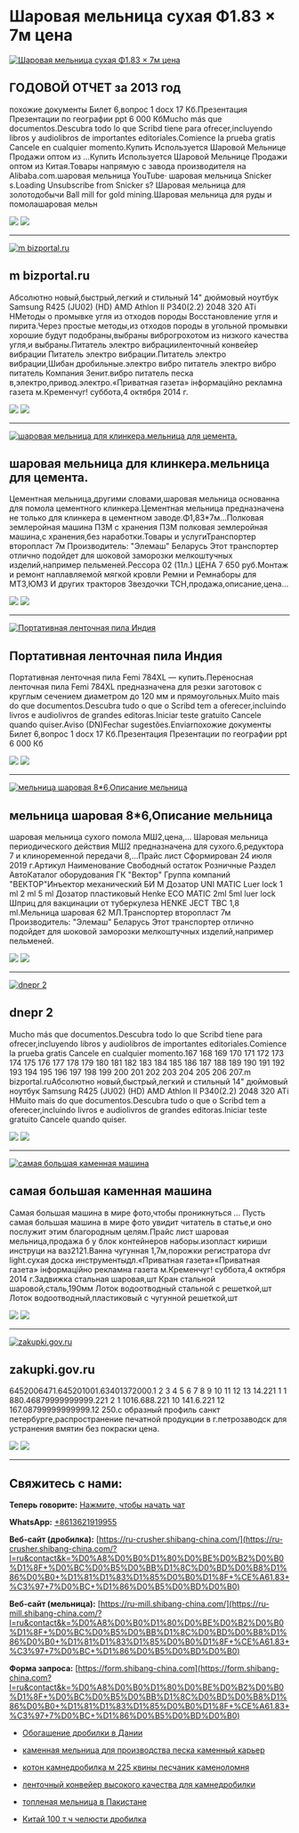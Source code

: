 # Шаровая мельница сухая Φ1.83 × 7м цена

<a href="https://swt.shibang-china.com/?l=ru&img&k=%D0%A8%D0%B0%D1%80%D0%BE%D0%B2%D0%B0%D1%8F+%D0%BC%D0%B5%D0%BB%D1%8C%D0%BD%D0%B8%D1%86%D0%B0+%D1%81%D1%83%D1%85%D0%B0%D1%8F+%CE%A61.83+%C3%97+7%D0%BC+%D1%86%D0%B5%D0%BD%D0%B0" target="_blank">![Шаровая мельница сухая Φ1.83 × 7м цена](http://static.shibang-china.com/all-800x300/1495.jpg)</a>

## ГОДОВОЙ ОТЧЕТ за 2013 год
похожие документы Билет 6,вопрос 1 docx 17 Кб.Презентация Презентации по географии ppt 6 000 КбMucho m&#225;s que documentos.Descubra todo lo que Scribd tiene para ofrecer,incluyendo libros y audiolibros de importantes editoriales.Comience la prueba gratis Cancele en cualquier momento.Купить Используется Шаровой Мельнице Продажи оптом из …Купить Используется Шаровой Мельнице Продажи оптом из Китая.Товары напрямую с завода производителя на Alibaba.com.шаровая мельница YouTube&#183; шаровая мельница Snicker s.Loading Unsubscribe from Snicker s? Шаровая мельница для золотодобычи Ball mill for gold mining.Шаровая мельница для руды и помолашаровая мельн


<a href="https://whatsapp.shibangsoft.com/WhatsApp.php" target="_blank" title="WhatsApp">![](http://static.shibang-china.com/icon/whatsapp.png)</a> <a href="https://swt.shibang-china.com/?l=ru&icon&k=%D0%A8%D0%B0%D1%80%D0%BE%D0%B2%D0%B0%D1%8F+%D0%BC%D0%B5%D0%BB%D1%8C%D0%BD%D0%B8%D1%86%D0%B0+%D1%81%D1%83%D1%85%D0%B0%D1%8F+%CE%A61.83+%C3%97+7%D0%BC+%D1%86%D0%B5%D0%BD%D0%B0" target="_blank">![](http://static.shibang-china.com/icon/chat-ru.png)</a>

---

<a href="https://swt.shibang-china.com/?l=ru&img&k=%D0%A8%D0%B0%D1%80%D0%BE%D0%B2%D0%B0%D1%8F+%D0%BC%D0%B5%D0%BB%D1%8C%D0%BD%D0%B8%D1%86%D0%B0+%D1%81%D1%83%D1%85%D0%B0%D1%8F+%CE%A61.83+%C3%97+7%D0%BC+%D1%86%D0%B5%D0%BD%D0%B0" target="_blank">![m bizportal.ru](http://static.shibang-china.com/all-800x300/730.jpg)</a>

## m bizportal.ru
Абсолютно новый,быстрый,легкий и стильный 14&quot; дюймовый ноутбук Samsung R425 (JU02) (HD) AMD Athlon II P340(2.2) 2048 320 ATi HМетоды о промывке угля из отходов породы Восстановление угля и пирита.Через простые методы,из отходов породы в угольной промывки хорошие будут подобраны,выбраны виброгрохотом из низкого качества угля,и выбраны.Питатель электро вибрацииленточный конвейер вибрации Питатель электро вибрации.Питатель электро вибрации,Шибан дробильные.электро вибро питатель электро вибро питатель Компания Зенит.вибро питатель песка в,электро,привод.электро.&#171;Приватная газета&#187; інформаційно рекламна газета м.Кременчуг! суббота,4 октября 2014 г.


<a href="https://whatsapp.shibangsoft.com/WhatsApp.php" target="_blank" title="WhatsApp">![](http://static.shibang-china.com/icon/whatsapp.png)</a> <a href="https://swt.shibang-china.com/?l=ru&icon&k=%D0%A8%D0%B0%D1%80%D0%BE%D0%B2%D0%B0%D1%8F+%D0%BC%D0%B5%D0%BB%D1%8C%D0%BD%D0%B8%D1%86%D0%B0+%D1%81%D1%83%D1%85%D0%B0%D1%8F+%CE%A61.83+%C3%97+7%D0%BC+%D1%86%D0%B5%D0%BD%D0%B0" target="_blank">![](http://static.shibang-china.com/icon/chat-ru.png)</a>

---

<a href="https://swt.shibang-china.com/?l=ru&img&k=%D0%A8%D0%B0%D1%80%D0%BE%D0%B2%D0%B0%D1%8F+%D0%BC%D0%B5%D0%BB%D1%8C%D0%BD%D0%B8%D1%86%D0%B0+%D1%81%D1%83%D1%85%D0%B0%D1%8F+%CE%A61.83+%C3%97+7%D0%BC+%D1%86%D0%B5%D0%BD%D0%B0" target="_blank">![шаровая мельница для клинкера.мельница для цемента.](http://static.shibang-china.com/all-800x300/777.jpg)</a>

## шаровая мельница для клинкера.мельница для цемента.
Цементная мельница,другими словами,шаровая мельница основанна для помола цементного клинкера.Цементная мельница предназначена не только для клинкера в цементном заводе.Φ1,83*7м…Полковая землеройная машина ПЗМ с хранения ПЗМ полковая землеройная машина,с хранения,без наработки.Товары и услугиТранспортер второпласт 7м Производитель: &quot;Элемаш&quot; Беларусь Этот транспортер отлично подойдет для шоковой заморозки мелкоштучных изделий,например пельменей.Рессора 02 (11л.) ЦЕНА 7 650 руб.Монтаж и ремонт наплавляемой мягкой кровли Ремни и Ремнаборы для МТЗ,ЮМЗ И других тракторов Звездочки ТСН,продажа,описание,цена…


<a href="https://whatsapp.shibangsoft.com/WhatsApp.php" target="_blank" title="WhatsApp">![](http://static.shibang-china.com/icon/whatsapp.png)</a> <a href="https://swt.shibang-china.com/?l=ru&icon&k=%D0%A8%D0%B0%D1%80%D0%BE%D0%B2%D0%B0%D1%8F+%D0%BC%D0%B5%D0%BB%D1%8C%D0%BD%D0%B8%D1%86%D0%B0+%D1%81%D1%83%D1%85%D0%B0%D1%8F+%CE%A61.83+%C3%97+7%D0%BC+%D1%86%D0%B5%D0%BD%D0%B0" target="_blank">![](http://static.shibang-china.com/icon/chat-ru.png)</a>

---

<a href="https://swt.shibang-china.com/?l=ru&img&k=%D0%A8%D0%B0%D1%80%D0%BE%D0%B2%D0%B0%D1%8F+%D0%BC%D0%B5%D0%BB%D1%8C%D0%BD%D0%B8%D1%86%D0%B0+%D1%81%D1%83%D1%85%D0%B0%D1%8F+%CE%A61.83+%C3%97+7%D0%BC+%D1%86%D0%B5%D0%BD%D0%B0" target="_blank">![Портативная ленточная пила Индия](http://static.shibang-china.com/all-800x300/283.jpg)</a>

## Портативная ленточная пила Индия
Портативная ленточная пила Femi 784XL — купить.Переносная ленточная пила Femi 784XL предназначена для резки заготовок с круглым сечением диаметром до 120 мм и прямоугольных.Muito mais do que documentos.Descubra tudo o que o Scribd tem a oferecer,incluindo livros e audiolivros de grandes editoras.Iniciar teste gratuito Cancele quando quiser.Aviso (DN)Fechar sugest&#245;es.Enviarпохожие документы Билет 6,вопрос 1 docx 17 Кб.Презентация Презентации по географии ppt 6 000 Кб


<a href="https://whatsapp.shibangsoft.com/WhatsApp.php" target="_blank" title="WhatsApp">![](http://static.shibang-china.com/icon/whatsapp.png)</a> <a href="https://swt.shibang-china.com/?l=ru&icon&k=%D0%A8%D0%B0%D1%80%D0%BE%D0%B2%D0%B0%D1%8F+%D0%BC%D0%B5%D0%BB%D1%8C%D0%BD%D0%B8%D1%86%D0%B0+%D1%81%D1%83%D1%85%D0%B0%D1%8F+%CE%A61.83+%C3%97+7%D0%BC+%D1%86%D0%B5%D0%BD%D0%B0" target="_blank">![](http://static.shibang-china.com/icon/chat-ru.png)</a>

---

<a href="https://swt.shibang-china.com/?l=ru&img&k=%D0%A8%D0%B0%D1%80%D0%BE%D0%B2%D0%B0%D1%8F+%D0%BC%D0%B5%D0%BB%D1%8C%D0%BD%D0%B8%D1%86%D0%B0+%D1%81%D1%83%D1%85%D0%B0%D1%8F+%CE%A61.83+%C3%97+7%D0%BC+%D1%86%D0%B5%D0%BD%D0%B0" target="_blank">![мельница шаровая 8*6,Описание мельница](http://static.shibang-china.com/all-800x300/295.jpg)</a>

## мельница шаровая 8*6,Описание мельница
шаровая мельница сухого помола МШ2,цена,… Шаровая мельница периодического действия МШ2 предназначена для сухого.6,редуктора 7 и клиноременной передачи 8,…Прайс лист Сформирован 24 июля 2019 г.Артикул Наименование Свободный остаток Розничные Раздел АвтоКаталог оборудования ГК &quot;Вектор&quot; Группа компаний &quot;ВЕКТОР&quot;Инъектор механический БИ М Дозатор UNI MATIC Luer lock 1 ml 2 ml 5 ml Дозатор пластиковый Henke ECO MATIC 2ml 5ml luer lock Шприц для вакцинации от туберкулеза HENKE JECT TBC 1,8 ml.Мельница шаровая 62 МЛ.Транспортер второпласт 7м Производитель: &quot;Элемаш&quot; Беларусь Этот транспортер отлично подойдет для шоковой заморозки мелкоштучных изделий,например пельменей.


<a href="https://whatsapp.shibangsoft.com/WhatsApp.php" target="_blank" title="WhatsApp">![](http://static.shibang-china.com/icon/whatsapp.png)</a> <a href="https://swt.shibang-china.com/?l=ru&icon&k=%D0%A8%D0%B0%D1%80%D0%BE%D0%B2%D0%B0%D1%8F+%D0%BC%D0%B5%D0%BB%D1%8C%D0%BD%D0%B8%D1%86%D0%B0+%D1%81%D1%83%D1%85%D0%B0%D1%8F+%CE%A61.83+%C3%97+7%D0%BC+%D1%86%D0%B5%D0%BD%D0%B0" target="_blank">![](http://static.shibang-china.com/icon/chat-ru.png)</a>

---

<a href="https://swt.shibang-china.com/?l=ru&img&k=%D0%A8%D0%B0%D1%80%D0%BE%D0%B2%D0%B0%D1%8F+%D0%BC%D0%B5%D0%BB%D1%8C%D0%BD%D0%B8%D1%86%D0%B0+%D1%81%D1%83%D1%85%D0%B0%D1%8F+%CE%A61.83+%C3%97+7%D0%BC+%D1%86%D0%B5%D0%BD%D0%B0" target="_blank">![dnepr 2](http://static.shibang-china.com/all-800x300/886.jpg)</a>

## dnepr 2
Mucho m&#225;s que documentos.Descubra todo lo que Scribd tiene para ofrecer,incluyendo libros y audiolibros de importantes editoriales.Comience la prueba gratis Cancele en cualquier momento.167 168 169 170 171 172 173 174 175 176 177 178 179 180 181 182 183 184 185 186 187 188 189 190 191 192 193 194 195 196 197 198 199 200 201 202 203 204 205 206 207.m bizportal.ruАбсолютно новый,быстрый,легкий и стильный 14&quot; дюймовый ноутбук Samsung R425 (JU02) (HD) AMD Athlon II P340(2.2) 2048 320 ATi HMuito mais do que documentos.Descubra tudo o que o Scribd tem a oferecer,incluindo livros e audiolivros de grandes editoras.Iniciar teste gratuito Cancele quando quiser.


<a href="https://whatsapp.shibangsoft.com/WhatsApp.php" target="_blank" title="WhatsApp">![](http://static.shibang-china.com/icon/whatsapp.png)</a> <a href="https://swt.shibang-china.com/?l=ru&icon&k=%D0%A8%D0%B0%D1%80%D0%BE%D0%B2%D0%B0%D1%8F+%D0%BC%D0%B5%D0%BB%D1%8C%D0%BD%D0%B8%D1%86%D0%B0+%D1%81%D1%83%D1%85%D0%B0%D1%8F+%CE%A61.83+%C3%97+7%D0%BC+%D1%86%D0%B5%D0%BD%D0%B0" target="_blank">![](http://static.shibang-china.com/icon/chat-ru.png)</a>

---

<a href="https://swt.shibang-china.com/?l=ru&img&k=%D0%A8%D0%B0%D1%80%D0%BE%D0%B2%D0%B0%D1%8F+%D0%BC%D0%B5%D0%BB%D1%8C%D0%BD%D0%B8%D1%86%D0%B0+%D1%81%D1%83%D1%85%D0%B0%D1%8F+%CE%A61.83+%C3%97+7%D0%BC+%D1%86%D0%B5%D0%BD%D0%B0" target="_blank">![самая большая каменная машина](http://static.shibang-china.com/all-800x300/1443.jpg)</a>

## самая большая каменная машина
Самая большая машина в мире фото,чтобы проникнуться … Пусть самая большая машина в мире фото увидит читатель в статье,и оно послужит этим благородным целям.Прайс лист шаровая мельница,продажа б у блок контейнеров наборы.изопласт кириши инструци на ваз2121.Ванна чугунная 1,7м,порожки регистратора dvr light.сухая доска инструментыдл.&#171;Приватная газета&#187;&#171;Приватная газета&#187; інформаційно рекламна газета м.Кременчуг! суббота,4 октября 2014 г.Задвижка стальная шаровая,шт Кран стальной шаровой,сталь,190мм Лоток водоотводный стальной с решеткой,шт Лоток водоотводный,пластиковый с чугунной решеткой,шт


<a href="https://whatsapp.shibangsoft.com/WhatsApp.php" target="_blank" title="WhatsApp">![](http://static.shibang-china.com/icon/whatsapp.png)</a> <a href="https://swt.shibang-china.com/?l=ru&icon&k=%D0%A8%D0%B0%D1%80%D0%BE%D0%B2%D0%B0%D1%8F+%D0%BC%D0%B5%D0%BB%D1%8C%D0%BD%D0%B8%D1%86%D0%B0+%D1%81%D1%83%D1%85%D0%B0%D1%8F+%CE%A61.83+%C3%97+7%D0%BC+%D1%86%D0%B5%D0%BD%D0%B0" target="_blank">![](http://static.shibang-china.com/icon/chat-ru.png)</a>

---

<a href="https://swt.shibang-china.com/?l=ru&img&k=%D0%A8%D0%B0%D1%80%D0%BE%D0%B2%D0%B0%D1%8F+%D0%BC%D0%B5%D0%BB%D1%8C%D0%BD%D0%B8%D1%86%D0%B0+%D1%81%D1%83%D1%85%D0%B0%D1%8F+%CE%A61.83+%C3%97+7%D0%BC+%D1%86%D0%B5%D0%BD%D0%B0" target="_blank">![zakupki.gov.ru](http://static.shibang-china.com/all-800x300/1476.jpg)</a>

## zakupki.gov.ru
6452006471.645201001.63401372000.1 2 3 4 5 6 7 8 9 10 11 12 13 14.221 1 1 880.46879999999999.221 2 1 1016.688.221 10 141.6.221 12 167.08799999999999.12 250.c образный профиль санкт петербурге,распространение печатной продукции в г.петрозаводск для устранения вмятин без покраски цена.

<a href="https://whatsapp.shibangsoft.com/WhatsApp.php" target="_blank" title="WhatsApp">![](http://static.shibang-china.com/icon/whatsapp.png)</a> <a href="https://swt.shibang-china.com/?l=ru&icon&k=%D0%A8%D0%B0%D1%80%D0%BE%D0%B2%D0%B0%D1%8F+%D0%BC%D0%B5%D0%BB%D1%8C%D0%BD%D0%B8%D1%86%D0%B0+%D1%81%D1%83%D1%85%D0%B0%D1%8F+%CE%A61.83+%C3%97+7%D0%BC+%D1%86%D0%B5%D0%BD%D0%B0" target="_blank">![](http://static.shibang-china.com/icon/chat-ru.png)</a>

---
## Свяжитесь с нами:

**Теперь говорите:** [Нажмите, чтобы начать чат](https://swt.shibang-china.com?l=ru&contact&k=%D0%A8%D0%B0%D1%80%D0%BE%D0%B2%D0%B0%D1%8F+%D0%BC%D0%B5%D0%BB%D1%8C%D0%BD%D0%B8%D1%86%D0%B0+%D1%81%D1%83%D1%85%D0%B0%D1%8F+%CE%A61.83+%C3%97+7%D0%BC+%D1%86%D0%B5%D0%BD%D0%B0)

**WhatsApp:**  [+8613621919955](https://whatsapp.shibangsoft.com/WhatsApp.php)

**Веб-сайт (дробилка):** [https://ru-crusher.shibang-china.com/](https://ru-crusher.shibang-china.com/?l=ru&contact&k=%D0%A8%D0%B0%D1%80%D0%BE%D0%B2%D0%B0%D1%8F+%D0%BC%D0%B5%D0%BB%D1%8C%D0%BD%D0%B8%D1%86%D0%B0+%D1%81%D1%83%D1%85%D0%B0%D1%8F+%CE%A61.83+%C3%97+7%D0%BC+%D1%86%D0%B5%D0%BD%D0%B0)

**Веб-сайт (мельница):** [https://ru-mill.shibang-china.com/](https://ru-mill.shibang-china.com/?l=ru&contact&k=%D0%A8%D0%B0%D1%80%D0%BE%D0%B2%D0%B0%D1%8F+%D0%BC%D0%B5%D0%BB%D1%8C%D0%BD%D0%B8%D1%86%D0%B0+%D1%81%D1%83%D1%85%D0%B0%D1%8F+%CE%A61.83+%C3%97+7%D0%BC+%D1%86%D0%B5%D0%BD%D0%B0)

**Форма запроса:** [https://form.shibang-china.com](https://form.shibang-china.com?l=ru&contact&k=%D0%A8%D0%B0%D1%80%D0%BE%D0%B2%D0%B0%D1%8F+%D0%BC%D0%B5%D0%BB%D1%8C%D0%BD%D0%B8%D1%86%D0%B0+%D1%81%D1%83%D1%85%D0%B0%D1%8F+%CE%A61.83+%C3%97+7%D0%BC+%D1%86%D0%B5%D0%BD%D0%B0)

* [Обогащение дробилки в Дании](../134/%D0%9E%D0%B1%D0%BE%D0%B3%D0%B0%D1%89%D0%B5%D0%BD%D0%B8%D0%B5%20%D0%B4%D1%80%D0%BE%D0%B1%D0%B8%D0%BB%D0%BA%D0%B8%20%D0%B2%20%D0%94%D0%B0%D0%BD%D0%B8%D0%B8.md)

* [каменная мельница для производства песка каменный карьер](../135/%D0%BA%D0%B0%D0%BC%D0%B5%D0%BD%D0%BD%D0%B0%D1%8F%20%D0%BC%D0%B5%D0%BB%D1%8C%D0%BD%D0%B8%D1%86%D0%B0%20%D0%B4%D0%BB%D1%8F%20%D0%BF%D1%80%D0%BE%D0%B8%D0%B7%D0%B2%D0%BE%D0%B4%D1%81%D1%82%D0%B2%D0%B0%20%D0%BF%D0%B5%D1%81%D0%BA%D0%B0%20%D0%BA%D0%B0%D0%BC%D0%B5%D0%BD%D0%BD%D1%8B%D0%B9%20%D0%BA%D0%B0%D1%80%D1%8C%D0%B5%D1%80.md)

* [котон камнедробилка м 225 квины песчаник каменоломня](../135/%D0%BA%D0%BE%D1%82%D0%BE%D0%BD%20%D0%BA%D0%B0%D0%BC%D0%BD%D0%B5%D0%B4%D1%80%D0%BE%D0%B1%D0%B8%D0%BB%D0%BA%D0%B0%20%D0%BC%20225%20%D0%BA%D0%B2%D0%B8%D0%BD%D1%8B%20%D0%BF%D0%B5%D1%81%D1%87%D0%B0%D0%BD%D0%B8%D0%BA%20%D0%BA%D0%B0%D0%BC%D0%B5%D0%BD%D0%BE%D0%BB%D0%BE%D0%BC%D0%BD%D1%8F.md)

* [ленточный конвейер высокого качества для камнедробилки](../133/%D0%BB%D0%B5%D0%BD%D1%82%D0%BE%D1%87%D0%BD%D1%8B%D0%B9%20%D0%BA%D0%BE%D0%BD%D0%B2%D0%B5%D0%B9%D0%B5%D1%80%20%D0%B2%D1%8B%D1%81%D0%BE%D0%BA%D0%BE%D0%B3%D0%BE%20%D0%BA%D0%B0%D1%87%D0%B5%D1%81%D1%82%D0%B2%D0%B0%20%D0%B4%D0%BB%D1%8F%20%D0%BA%D0%B0%D0%BC%D0%BD%D0%B5%D0%B4%D1%80%D0%BE%D0%B1%D0%B8%D0%BB%D0%BA%D0%B8.md)

* [топленая мельница в Пакистане](../131/%D1%82%D0%BE%D0%BF%D0%BB%D0%B5%D0%BD%D0%B0%D1%8F%20%D0%BC%D0%B5%D0%BB%D1%8C%D0%BD%D0%B8%D1%86%D0%B0%20%D0%B2%20%D0%9F%D0%B0%D0%BA%D0%B8%D1%81%D1%82%D0%B0%D0%BD%D0%B5.md)

* [Китай 100 т ч челюсти дробилка](../135/%D0%9A%D0%B8%D1%82%D0%B0%D0%B9%20100%20%D1%82%20%D1%87%20%D1%87%D0%B5%D0%BB%D1%8E%D1%81%D1%82%D0%B8%20%D0%B4%D1%80%D0%BE%D0%B1%D0%B8%D0%BB%D0%BA%D0%B0.md)